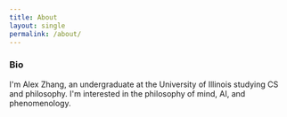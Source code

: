 ```yaml
---
title: About
layout: single
permalink: /about/
---
```


### Bio

I'm Alex Zhang, an undergraduate at the University of Illinois studying CS and philosophy. I'm interested in the philosophy of mind, AI, and phenomenology.
